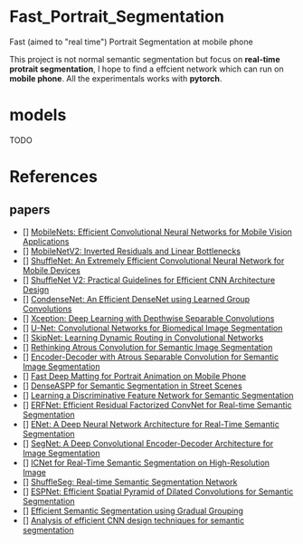 # Fast_Portrait_Segmentation
Fast (aimed to "real time") Portrait Segmentation at mobile phone

This project is not normal semantic segmentation but focus on **real-time protrait segmentation**, I hope to find a effcient network which can run on **mobile phone**. All the experimentals works with **pytorch**.


# models
TODO


# References
## papers
- [] [MobileNets: Efficient Convolutional Neural Networks for Mobile Vision Applications](https://arxiv.org/pdf/1704.04861.pdf)
- [] [MobileNetV2: Inverted Residuals and Linear Bottlenecks](https://arxiv.org/pdf/1801.04381.pdf)
- [] [ShuffleNet: An Extremely Efficient Convolutional Neural Network for Mobile Devices](https://arxiv.org/pdf/1707.01083.pdf)
- [] [ShuffleNet V2: Practical Guidelines for Efficient CNN Architecture Design](https://arxiv.org/pdf/1807.11164.pdf)
- [] [CondenseNet: An Efficient DenseNet using Learned Group Convolutions](https://arxiv.org/pdf/1711.09224.pdf)
- [] [Xception: Deep Learning with Depthwise Separable Convolutions](https://arxiv.org/pdf/1610.02357.pdf)
- [] [U-Net: Convolutional Networks for Biomedical Image Segmentation](https://arxiv.org/pdf/1505.04597.pdf)
- [] [SkipNet: Learning Dynamic Routing in Convolutional Networks](https://arxiv.org/pdf/1711.09485.pdf)
- [] [Rethinking Atrous Convolution for Semantic Image Segmentation](https://arxiv.org/pdf/1706.05587.pdf)
- [] [Encoder-Decoder with Atrous Separable Convolution for Semantic Image Segmentation](https://arxiv.org/pdf/1802.02611.pdf)
- [] [Fast Deep Matting for Portrait Animation on Mobile Phone](https://arxiv.org/pdf/1707.08289.pdf)
- [] [DenseASPP for Semantic Segmentation in Street Scenes](http://openaccess.thecvf.com/content_cvpr_2018/papers/Yang_DenseASPP_for_Semantic_CVPR_2018_paper.pdf)
- [] [Learning a Discriminative Feature Network for Semantic Segmentation](https://arxiv.org/pdf/1804.09337.pdf)
- [] [ERFNet: Efficient Residual Factorized ConvNet for Real-time Semantic Segmentation](http://www.robesafe.es/personal/eduardo.romera/pdfs/Romera17tits.pdf)
- [] [ENet: A Deep Neural Network Architecture for Real-Time Semantic Segmentation](https://arxiv.org/pdf/1606.02147.pdf)
- [] [SegNet: A Deep Convolutional Encoder-Decoder Architecture for Image Segmentation](https://arxiv.org/pdf/1511.00561.pdf)
- [] [ICNet for Real-Time Semantic Segmentation on High-Resolution Image](https://arxiv.org/pdf/1704.08545.pdf)
- [] [ShuffleSeg: Real-time Semantic Segmentation Network](https://arxiv.org/pdf/1803.03816.pdf)
- [] [ESPNet: Efficient Spatial Pyramid of Dilated Convolutions for Semantic Segmentation](https://arxiv.org/pdf/1803.06815.pdf)
- [] [Efficient Semantic Segmentation using Gradual Grouping](http://openaccess.thecvf.com/content_cvpr_2018_workshops/papers/w12/Vallurupalli_Efficient_Semantic_Segmentation_CVPR_2018_paper.pdf)
- [] [Analysis of efficient CNN design techniques for semantic segmentation](http://openaccess.thecvf.com/content_cvpr_2018_workshops/papers/w12/Briot_Analysis_of_Efficient_CVPR_2018_paper.pdf)

